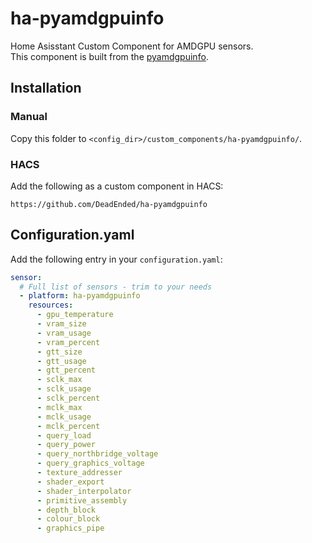 # ha-pyamdgpuinfo

Home Asisstant Custom Component for AMDGPU sensors.<br>
This component is built from the [pyamdgpuinfo](https://github.com/mark9064/pyamdgpuinfo).<br>

## Installation

### Manual

Copy this folder to `<config_dir>/custom_components/ha-pyamdgpuinfo/`.

### HACS

Add the following as a custom component in HACS:

`https://github.com/DeadEnded/ha-pyamdgpuinfo`

## Configuration.yaml
Add the following entry in your `configuration.yaml`:

```yaml
sensor:
  # Full list of sensors - trim to your needs
  - platform: ha-pyamdgpuinfo
    resources:
      - gpu_temperature
      - vram_size
      - vram_usage
      - vram_percent
      - gtt_size
      - gtt_usage
      - gtt_percent
      - sclk_max
      - sclk_usage
      - sclk_percent
      - mclk_max
      - mclk_usage
      - mclk_percent
      - query_load
      - query_power
      - query_northbridge_voltage
      - query_graphics_voltage
      - texture_addresser
      - shader_export
      - shader_interpolator
      - primitive_assembly
      - depth_block
      - colour_block
      - graphics_pipe
```
